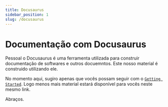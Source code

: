 ```yaml
---
title: Docusaurus
sidebar_position: 1
slug: /docusaurus
---
```


# Documentação com Docusaurus

Pessoal o Docusaurus é uma ferramenta utilizada para construir documentação de softwares e outros docuemntos. Este nosso material é construido utilizando ele.

No momento aqui, sugiro apenas que vocês possam seguir com o [`Getting Started`](https://docusaurus.io/docs/category/getting-started). Logo menos mais material estará disponível para vocês neste mesmo link.

Abraços.